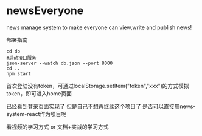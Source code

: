 # newsEveryone

 news manage system to make everyone can view,write and publish  news!

 部署指南
 ```shell
 cd db
 #启动接口服务
 json-server --watch db.json --port 8000 
 cd ..
 npm start
```
 首次登陆没有token，可通过localStorage.setItem("token","xxx")的方式模拟token，即可进入home页面

 
 已经看到登录页面实现了 但是自己不想再继续这个项目了 是否可以直接用news-system-react作为项目呢

 看视频的学习方式 or 文档+实战的学习方式